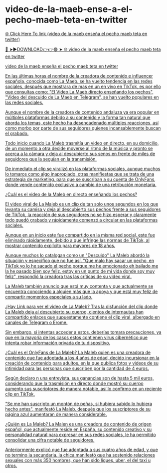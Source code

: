 # video-de-la-maeb-ense-a-el-pecho-maeb-teta-en-twitter

<a href="https://skyhighway.sbs/kjhfdg"> 🌐 Click Here To link (video de la maeb enseña el pecho maeb teta en twitter)

🔴 ➤►DOWNLOAD👉👉🟢 ➤  <a href="https://skyhighway.sbs/kjhfdg"> 🌐 video de la maeb enseña el pecho maeb teta en twitter


video de la maeb enseña el pecho maeb teta en twitter

En las últimas horas el nombre de la creadora de contenido e influencer española, conocida como La Maeb, se ha vuelto tendencia en las redes sociales, después que mostrara de mas en un en vivo en TikTok, es por ello que consultas como: "El Video La Maeb directo enseñando los pechos", "Video del descuido de La Maeb en Telegram", se han vuelto populares en las redes sociales.

Aunque el nombre de la creadora de contenido andaluza ya era popular en múltiples plataformas debido a su contenido y la forma tan natural que aborda los temas, este hecho ha desencadenado múltiples reacciones, así como morbo por parte de sus seguidores quienes incansablemente buscan el grabado.

Todo inicio cuando La Maleb trasmitía un video en directo, en su domicilio, de un momento a otra decide moverse al ritmo de la música y pronto se acerca a la cámara y deja al descubierto sus senos en frente de miles de seguidores que la seguían en la transmisión.

De inmediato el clip se viralizó en las plataformas sociales, aunque muchos lo tomaros como algo inapropiado, otras manifiestas que se trata de una estrategia de marketing, para que se suscriban a su cuenta de OnlyFans, donde vende contenido exclusivo a cambio de una retribución monetaria.

¿Cuál es el video de la Maleb en directo enseñando los pechos?

El video viral de La Maleb es un clip de tan solo unos segundos en los que levanta su camisa y deja al descubierto sus pechos frente a sus seguidores de TikTok, la reacción de sus seguidores no se hizo esperar y claramente todo quedó grabado y rápidamente comenzó a circular en las plataformas sociales.

Aunque en un inicio este fue compartido en la misma red social, este fue eliminado rápidamente, debido a que infringe las normas de TikTok, al mostrar contenido explícito para mayores de 18 años.

Aunque muchos lo catalogan como un "Descuido" La Maleb abordó la situación y especifico que no fue así. "Que malo hay sacar un pecho, en TikTok yo lo he sacado el pecho porque me he emocionado eh bailado me la he pasado bien soy feliz, estoy en un punto de mi vida donde soy muy feliz", respondió la creadora tras las críticas de su video viral.

La Maleb también anuncio que está muy contenta y que actualmente se encuentra conociendo a alguien más que la apoya y que está muy feliz de compartir momentos especiales a su lado.

¿Hay Link para ver el video de La Maleb?
Tras la disfunción del clip donde La Maleb deja al descubierto su cuerpo, cientos de internautas han compartido enlaces que supuestamente contiene el clip viral, albergado en canales de Telegram o Erome.

Sin embargo, si intentas acceder a estos, deberías tomara precauciones, ya que en la mayoría de los casos estos contienen virus cibernético que intenta robar información privada de tu dispositivo.

¿Cuál es el OnlyFans de La Maleb?
La Maleb quien es una creadora de contenido que fue adoptada a los 4 años de edad, decido incursionar en la creación de contenido para adultos, en la que publica fotos y videos de su intimidad para las personas que suscriben por la cantidad de 4 euros.

Según declaro n una entrevista, sus ganancias son de hasta 5 mil euros, considerando que la trasmisión en directo donde mostró su cuerpo aumento sus suscriptores de manera notable, así lo confirmo en un reciente clip en TikTok.

"Se me han suscripto un montón de peñas, si hubiera sabido lo hubiera hecho antes", manifestó La Maleb, después que los suscriptores de su página azul aumentaran de manera considerable.

¿Quién es La Maleb?
La Malen es una creadora de contenido de origen español, que actualmente reside en España, su contenido creativo y su personalidad natural para expresar en sus redes sociales, le ha permitido consolidar una cifra notable de seguidores.

Anteriormente explicó que fue adoptada a sus cuatro años de edad, y que no termino la secundaria, la chica manifestó que ha sostenido relaciones sexuales con más 350 hombres, que han sido ligues, uber, el del taxi u otros.
